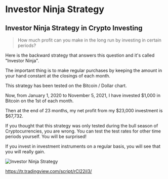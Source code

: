 # Investor Ninja Strategy

## Investor Ninja Strategy in Crypto Investing

> How much profit can you make in the long run by investing in certain periods?

Here is the backward strategy that answers this question and it's called "Investor Ninja".

The important thing is to make regular purchases by keeping the amount in your hand constant at the closings of each month.

This strategy has been tested on the Bitcoin / Dollar chart.

Now, from January 1, 2020 to November 5, 2021, I have invested $1,000 in Bitcoin on the 1st of each month.

Then at the end of 23 months, my net profit from my $23,000 investment is $67,732.

If you thought that this strategy was only tested during the bull season of Cryptocurrencies, you are wrong. You can test the test rates for other time periods yourself. You will be surprised!

If you invest in investment instruments on a regular basis, you will see that you will really gain.

![Investor Ninja Strategy](https://tr.tradingview.com/i/rCl22iI3/ "Investor Ninja Strategy")

<https://tr.tradingview.com/script/rCl22iI3/>
